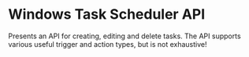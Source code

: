 # Windows Task Scheduler API

Presents an API for creating, editing and delete tasks. The API supports various useful trigger and action types, but is
not exhaustive!